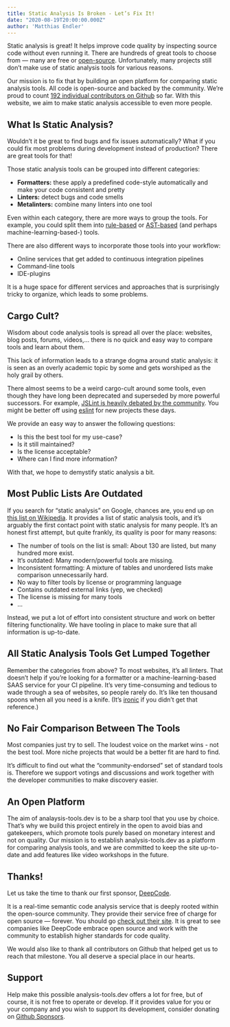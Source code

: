 ```yaml
---
title: Static Analysis Is Broken - Let’s Fix It!
date: "2020-08-19T20:00:00.000Z"
author: 'Matthias Endler'
---
```


Static analysis is great! It helps improve code quality by inspecting source
code without even running it. There are hundreds of great tools to choose from —
many are free or [open-source](https://github.com/analysis-tools-dev). Unfortunately, many projects still don’t make use
of static analysis tools for various reasons.

Our mission is to fix that by building an open platform for comparing static
analysis tools. All code is open-source and backed by the community. We’re proud
to count [192 individual contributors on Github](https://github.com/analysis-tools-dev/static-analysis/graphs/contributors) so far. With this website, we aim
to make static analysis accessible to even more people.

## What Is Static Analysis?

Wouldn’t it be great to find bugs and fix issues automatically? What if you
could fix most problems during development instead of production? There are
great tools for that!

Those static analysis tools can be grouped into different categories:

- **Formatters:** these apply a predefined code-style automatically and make your
  code consistent and pretty
- **Linters:** detect bugs and code smells
- **Metalinters:** combine many linters into one tool

Even within each category, there are more ways to group the tools. For example,
you could split them into [rule-based](http://www.j-paine.org/students/lectures/lect3/node5.html) or [AST-based](https://en.wikipedia.org/wiki/Abstract_syntax_tree) (and perhaps
machine-learning-based-) tools.

There are also different ways to incorporate those tools into your workflow:

- Online services that get added to continuous integration pipelines
- Command-line tools
- IDE-plugins

It is a huge space for different services and approaches that is surprisingly
tricky to organize, which leads to some problems.

## Cargo Cult?

Wisdom about code analysis tools is spread all over the place: websites, blog
posts, forums, videos,… there is no quick and easy way to compare tools and
learn about them.

This lack of information leads to a strange dogma around static analysis: it is
seen as an overly academic topic by some and gets worshiped as the holy grail by
others.

There almost seems to be a weird cargo-cult around some tools, even though they
have long been deprecated and superseded by more powerful successors. For
example, [JSLint is heavily debated by the community](https://github.com/analysis-tools-dev/static-analysis/issues/223). You might be better off
using [eslint](https://analysis-tools.dev/tool/eslint) for new projects these days.

We provide an easy way to answer the following questions:

- Is this the best tool for my use-case?
- Is it still maintained?
- Is the license acceptable?
- Where can I find more information?

With that, we hope to demystify static analysis a bit.

## Most Public Lists Are Outdated

If you search for “static analysis” on Google, chances are, you end up on [this
list on Wikipedia](https://en.wikipedia.org/wiki/List_of_tools_for_static_code_analysis). It provides a list of static analysis tools, and it’s
arguably the first contact point with static analysis for many people. It’s an
honest first attempt, but quite frankly, its quality is poor for many reasons:

- The number of tools on the list is small: About 130 are listed, but many
  hundred more exist.
- It’s outdated: Many modern/powerful tools are missing.
- Inconsistent formatting: A mixture of tables and unordered lists make
  comparison unnecessarily hard.
- No way to filter tools by license or programming language
- Contains outdated external links (yep, we checked)
- The license is missing for many tools
- …

Instead, we put a lot of effort into consistent structure and work on better
filtering functionality. We have tooling in place to make sure that all
information is up-to-date.

## All Static Analysis Tools Get Lumped Together

Remember the categories from above? To most websites, it’s all linters. That
doesn’t help if you’re looking for a formatter or a machine-learning-based SAAS
service for your CI pipeline. It’s very time-consuming and tedious to wade
through a sea of websites, so people rarely do. It’s like ten thousand spoons
when all you need is a knife. (It’s [ironic](https://www.azlyrics.com/lyrics/alanismorissette/ironic.html) if you didn’t get that reference.)

## No Fair Comparison Between The Tools

Most companies just try to sell. The loudest voice on the market wins - not the
best tool. More niche projects that would be a better fit are hard to find.

It’s difficult to find out what the “community-endorsed” set of standard tools
is. Therefore we support votings and discussions and work together with the
developer communities to make discovery easier.

## An Open Platform

The aim of analaysis-tools.dev is to be a sharp tool that you use by choice.
That’s why we build this project entirely in the open to avoid bias and
gatekeepers, which promote tools purely based on monetary interest and not on
quality. Our mission is to establish analysis-tools.dev as a platform for
comparing analysis tools, and we are committed to keep the site up-to-date and
add features like video workshops in the future.

## Thanks!

Let us take the time to thank our first sponsor, [DeepCode](https://www.deepcode.ai/).

It is a real-time semantic code analysis service that is deeply rooted within
the open-source community. They provide their service free of charge for open
source — forever. You should go [check out their site](https://www.deepcode.ai/). It is great to see
companies like DeepCode embrace open source and work with the community to
establish higher standards for code quality.

We would also like to thank all contributors on Github that helped get us to reach that milestone. You all deserve a special place in our hearts.

## Support

Help make this possible analysis-tools.dev offers a lot for free, but of course,
it is not free to operate or develop. If it provides value for you or your
company and you wish to support its development, consider donating on [Github
Sponsors](https://github.com/sponsors/analysis-tools-dev/).
